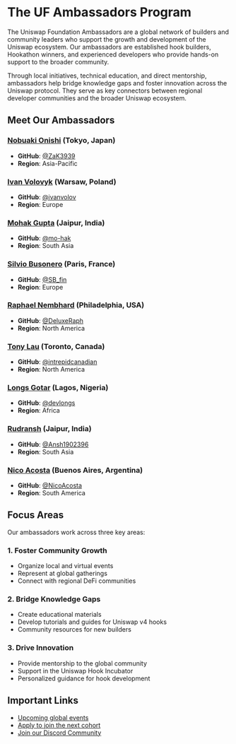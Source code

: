 # The UF Ambassadors Program

The Uniswap Foundation Ambassadors are a global network of builders and community leaders who support the growth and development of the Uniswap ecosystem. Our ambassadors are established hook builders, Hookathon winners, and experienced developers who provide hands-on support to the broader community.

Through local initiatives, technical education, and direct mentorship, ambassadors help bridge knowledge gaps and foster innovation across the Uniswap protocol. They serve as key connectors between regional developer communities and the broader Uniswap ecosystem.

## Meet Our Ambassadors

### [Nobuaki Onishi](https://twitter.com/zak3939) (Tokyo, Japan)
- **GitHub**: [@ZaK3939](https://github.com/ZaK3939)
- **Region**: Asia-Pacific

### [Ivan Volovyk](https://x.com/LisVikkk) (Warsaw, Poland)
- **GitHub**: [@ivanvolov](https://github.com/ivanvolov)
- **Region**: Europe

### [Mohak Gupta](https://x.com/mohak_sol) (Jaipur, India)
- **GitHub**: [@mo-hak](https://github.com/mo-hak)
- **Region**: South Asia

### [Silvio Busonero](https://twitter.com/silviobusonero) (Paris, France)
- **GitHub**: [@SB_fin](https://github.com/SB_fin)
- **Region**: Europe

### [Raphael Nembhard](https://twitter.com/VillageFarmerr) (Philadelphia, USA)
- **GitHub**: [@DeluxeRaph](https://github.com/DeluxeRaph)
- **Region**: North America

### [Tony Lau](https://x.com/intrepid_crypto) (Toronto, Canada)
- **GitHub**: [@intrepidcanadian](https://github.com/intrepidcanadian)
- **Region**: North America

### [Longs Gotar](https://x.com/devlongs_) (Lagos, Nigeria)
- **GitHub**: [@devlongs](https://github.com/devlongs)
- **Region**: Africa

### [Rudransh](https://x.com/rudransh190204) (Jaipur, India)
- **GitHub**: [@Ansh1902396](https://github.com/Ansh1902396)
- **Region**: South Asia

### [Nico Acosta](https://github.com/NicoAcosta) (Buenos Aires, Argentina)
- **GitHub**: [@NicoAcosta](https://github.com/NicoAcosta)
- **Region**: South America


## Focus Areas

Our ambassadors work across three key areas:

### 1. Foster Community Growth
- Organize local and virtual events
- Represent at global gatherings
- Connect with regional DeFi communities

### 2. Bridge Knowledge Gaps
- Create educational materials
- Develop tutorials and guides for Uniswap v4 hooks
- Community resources for new builders

### 3. Drive Innovation
- Provide mentorship to the global community
- Support in the Uniswap Hook Incubator
- Personalized guidance for hook development

## Important Links
- [Upcoming global events](https://lu.ma/uniswap-foundation)
- [Apply to join the next cohort](https://uniswap.notion.site/Uniswap-Foundation-Ambassador-8903e008d67d40579428b537ed2ea709)
- [Join our Discord Community](https://discord.com/invite/uniswap)
